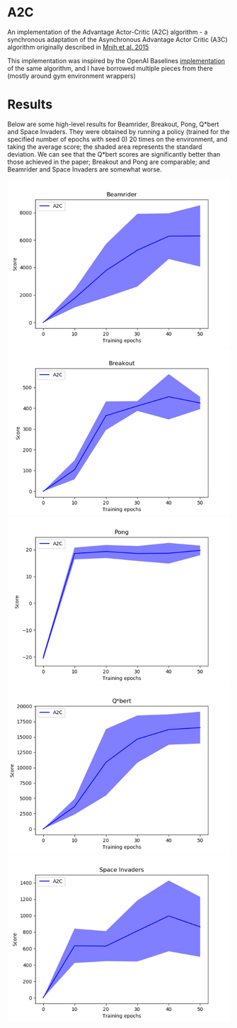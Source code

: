 # A2C
An implementation of the Advantage Actor-Critic (A2C) algorithm - a synchronous adaptation of the Asynchronous Advantage Actor Critic (A3C) algorithm originally described in [Mnih et al. 2015][1]

This implementation was inspired by the OpenAI Baselines [implementation][2] of the same algorithm, and I have borrowed multiple pieces from there (mostly around gym environment wrappers)

# Results

Below are some high-level results for Beamrider, Breakout, Pong, Q\*bert and Space Invaders. They were obtained by running a policy (trained for the specified number of epochs with seed 0) 20 times on the environment, and taking the average score; the shaded area represents the standard deviation. We can see that the Q\*bert scores are significantly better than those achieved in the paper; Breakout and Pong are comparable; and Beamrider and Space Invaders are somewhat worse.

![plot1](../../results/a2c/BeamRider-scores.png)
![plot2](../../results/a2c/Breakout-scores.png)
![plot3](../../results/a2c/Pong-scores.png)
![plot4](../../results/a2c/Qbert-scores.png)
![plot5](../../results/a2c/SpaceInvaders-scores.png)

[1]: https://arxiv.org/pdf/1602.01783.pdf
[2]: https://github.com/openai/baselines/tree/master/baselines/a2c